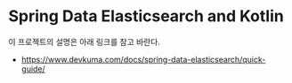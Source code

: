 # Spring Data Elasticsearch and Kotlin

이 프로젝트의 설명은 아래 링크를 참고 바란다.
- https://www.devkuma.com/docs/spring-data-elasticsearch/quick-guide/